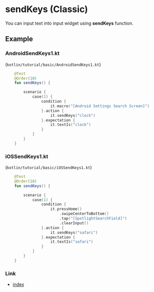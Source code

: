 # sendKeys (Classic)

You can input text into input widget using **sendKeys** function.

## Example

### AndroidSendKeys1.kt

(`kotlin/tutorial/basic/AndroidSendKeys1.kt`)

```kotlin
    @Test
    @Order(10)
    fun sendKeys() {

        scenario {
            case(1) {
                condition {
                    it.macro("[Android Settings Search Screen]")
                }.action {
                    it.sendKeys("clock")
                }.expectation {
                    it.textIs("clock")
                }
            }
        }
    }
```

### iOSSendKeys1.kt

(`kotlin/tutorial/basic/iOSSendKeys1.kt`)

```kotlin
    @Test
    @Order(10)
    fun sendKeys() {

        scenario {
            case(1) {
                condition {
                    it.pressHome()
                        .swipeCenterToBottom()
                        .tap("[SpotlightSearchField]")
                        .clearInput()
                }.action {
                    it.sendKeys("safari")
                }.expectation {
                    it.textIs("safari")
                }
            }
        }
    }
```

### Link

- [index](../../../index.md)

